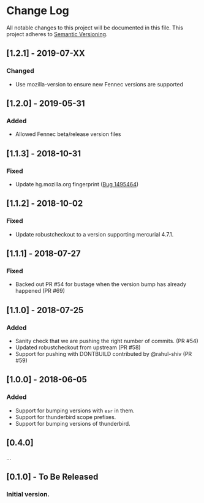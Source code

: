 # Change Log
All notable changes to this project will be documented in this file.
This project adheres to [Semantic Versioning](http://semver.org/).

## [1.2.1] - 2019-07-XX

### Changed
- Use mozilla-version to ensure new Fennec versions are supported

## [1.2.0] - 2019-05-31

### Added
- Allowed Fennec beta/release version files

## [1.1.3] - 2018-10-31

### Fixed
- Update hg.mozilla.org fingerprint ([Bug 1495464](https://bugzilla.mozilla.org/show_bug.cgi?id=1495464))

## [1.1.2] - 2018-10-02

### Fixed
- Update robustcheckout to a version supporting mercurial 4.7.1.

## [1.1.1] - 2018-07-27

### Fixed
- Backed out PR #54 for bustage when the version bump has already happened (PR #69)

## [1.1.0] - 2018-07-25

### Added
- Sanity check that we are pushing the right number of commits. (PR #54)
- Updated robustcheckout from upstream (PR #58)
- Support for pushing with DONTBUILD contributed by @rahul-shiv (PR #59)

## [1.0.0] - 2018-06-05

### Added
- Support for bumping versions with `esr` in them.
- Support for thunderbird scope prefixes.
- Support for bumping versions of thunderbird.

## [0.4.0]

...

## [0.1.0] - To Be Released
### Initial version.
